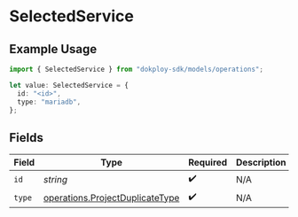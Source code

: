 # SelectedService

## Example Usage

```typescript
import { SelectedService } from "dokploy-sdk/models/operations";

let value: SelectedService = {
  id: "<id>",
  type: "mariadb",
};
```

## Fields

| Field                                                                              | Type                                                                               | Required                                                                           | Description                                                                        |
| ---------------------------------------------------------------------------------- | ---------------------------------------------------------------------------------- | ---------------------------------------------------------------------------------- | ---------------------------------------------------------------------------------- |
| `id`                                                                               | *string*                                                                           | :heavy_check_mark:                                                                 | N/A                                                                                |
| `type`                                                                             | [operations.ProjectDuplicateType](../../models/operations/projectduplicatetype.md) | :heavy_check_mark:                                                                 | N/A                                                                                |